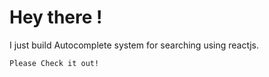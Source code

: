 # Hey there !

I just build Autocomplete system for searching using reactjs.

`Please Check it out!`
